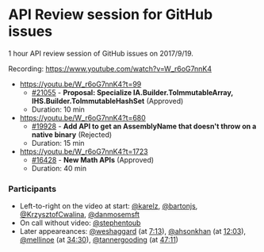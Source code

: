 # API Review session for GitHub issues

1 hour API review session of GitHub issues on 2017/9/19.

Recording: https://www.youtube.com/watch?v=W_r6oG7nnK4

* https://youtu.be/W_r6oG7nnK4?t=99
  * [#21055](https://github.com/dotnet/corefx/issues/21055) - **Proposal: Specialize IA.Builder.ToImmutableArray, IHS.Builder.ToImmutableHashSet** (Approved)
  * Duration: 10 min
* https://youtu.be/W_r6oG7nnK4?t=680
  * [#19928](https://github.com/dotnet/corefx/issues/19928) - **Add API to get an AssemblyName that doesn't throw on a native binary** (Rejected)
  * Duration: 15 min
* https://youtu.be/W_r6oG7nnK4?t=1723
  * [#16428](https://github.com/dotnet/corefx/issues/16428) - **New Math APIs** (Approved)
  * Duration: 40 min


### Participants

  * Left-to-right on the video at start: [@karelz](https://github.com/karelz), [@bartonjs](https://github.com/bartonjs), [@KrzysztofCwalina](https://github.com/KrzysztofCwalina), [@danmosemsft](https://github.com/danmosemsft)
  * On call without video: [@stephentoub](https://github.com/stephentoub)
  * Later appeareances: [@weshaggard](https://github.com/weshaggard) (at [7:13](https://youtu.be/W_r6oG7nnK4?t=434)), [@ahsonkhan](https://github.com/ahsonkhan) (at [12:03](https://youtu.be/W_r6oG7nnK4?t=723)), [@mellinoe](https://github.com/mellinoe) (at [34:30](https://youtu.be/W_r6oG7nnK4?t=2070)), [@tannergooding](https://github.com/tannergooding) (at [47:11](https://youtu.be/W_r6oG7nnK4?t=2831))
